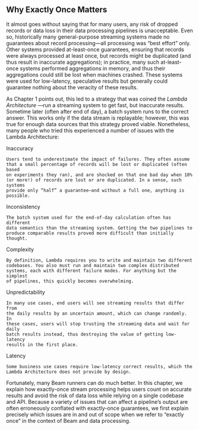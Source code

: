  ## Why Exactly Once Matters

It almost goes without saying that for many users, any risk of dropped
records or data loss in their data processing pipelines is unacceptable. Even
so, historically many general-purpose streaming systems made no guarantees
about record processing—all processing was “best effort” only. Other
systems provided at-least-once guarantees, ensuring that records were always
processed at least once, but records might be duplicated (and thus result in
inaccurate aggregations); in practice, many such at-least-once systems
performed aggregations in memory, and thus their aggregations could still be
lost when machines crashed. These systems were used for low-latency,
speculative results but generally could guarantee nothing about the veracity
of these results.


As Chapter 1 points out, this led to a strategy that was coined the _Lambda
Architecture_ —run a streaming system to get fast, but inaccurate results.
Sometime later (often after end of day), a batch system runs to the correct
answer. This works only if the data stream is replayable; however, this was
true for enough data sources that this strategy proved viable. Nonetheless,
many people who tried this experienced a number of issues with the Lambda
Architecture:

Inaccuracy

```
Users tend to underestimate the impact of failures. They often assume
that a small percentage of records will be lost or duplicated (often based
on experiments they ran), and are shocked on that one bad day when 10%
(or more!) of records are lost or are duplicated. In a sense, such systems
provide only “half” a guarantee—and without a full one, anything is
possible.
```
Inconsistency

```
The batch system used for the end-of-day calculation often has different
data semantics than the streaming system. Getting the two pipelines to
produce comparable results proved more difficult than initially thought.
```
Complexity

```
By definition, Lambda requires you to write and maintain two different
codebases. You also must run and maintain two complex distributed
systems, each with different failure modes. For anything but the simplest
of pipelines, this quickly becomes overwhelming.
```
Unpredictability

```
In many use cases, end users will see streaming results that differ from
the daily results by an uncertain amount, which can change randomly. In
these cases, users will stop trusting the streaming data and wait for daily
batch results instead, thus destroying the value of getting low-latency
results in the first place.
```
Latency


```
Some business use cases require low-latency correct results, which the
Lambda Architecture does not provide by design.
```
Fortunately, many Beam runners can do much better. In this chapter, we
explain how exactly-once stream processing helps users count on accurate
results and avoid the risk of data loss while relying on a single codebase and
API. Because a variety of issues that can affect a pipeline’s output are often
erroneously conflated with exactly-once guarantees, we first explain precisely
which issues are in and out of scope when we refer to “exactly once” in the
context of Beam and data processing.


